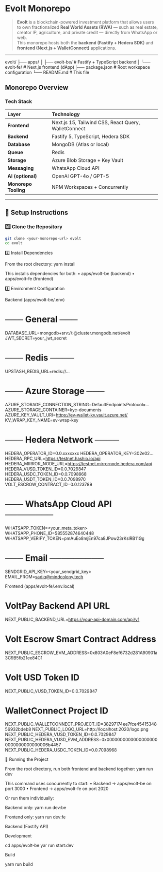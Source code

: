 # Evolt Monorepo

> **Evolt** is a blockchain-powered investment platform that allows users to own fractionalized **Real World Assets (RWA)** — such as real estate, creator IP, agriculture, and private credit — directly from WhatsApp or web.  
> This monorepo hosts both the **backend (Fastify + Hedera SDK)** and **frontend (Next.js + WalletConnect)** applications.

---

evolt/
├── apps/
│ ├── evolt-be/ # Fastify + TypeScript backend
│ └── evolt-fe/ # Next.js frontend (dApp)
├── package.json # Root workspace configuration
└── README.md # This file

## Monorepo Overview

### Tech Stack

| Layer                | Technology                                           |
| :------------------- | :--------------------------------------------------- |
| **Frontend**         | Next.js 15, Tailwind CSS, React Query, WalletConnect |
| **Backend**          | Fastify 5, TypeScript, Hedera SDK                    |
| **Database**         | MongoDB (Atlas or local)                             |
| **Queue**            | Redis                                       |
| **Storage**          | Azure Blob Storage + Key Vault                       |
| **Messaging**        | WhatsApp Cloud API                                   |
| **AI (optional)**    | OpenAI GPT-4o / GPT-5                                |
| **Monorepo Tooling** | NPM Workspaces + Concurrently                        |

---

## 🧠 Setup Instructions

### 1️⃣ Clone the Repository

```bash
git clone <your-monorepo-url> evolt
cd evolt
```

2️⃣ Install Dependencies

From the root directory:
yarn install

This installs dependencies for both:
• apps/evolt-be (backend)
• apps/evolt-fe (frontend)

3️⃣ Environment Configuration

Backend (apps/evolt-be/.env)

# ─── General ───

DATABASE_URL=mongodb+srv://<user>:<password>@cluster.mongodb.net/evolt
JWT_SECRET=your_jwt_secret

# ─── Redis ────

UPSTASH_REDIS_URL=redis://...

# ─── Azure Storage ───

AZURE_STORAGE_CONNECTION_STRING=DefaultEndpointsProtocol=...
AZURE_STORAGE_CONTAINER=kyc-documents
AZURE_KEY_VAULT_URI=https://ev-wallet-kv.vault.azure.net/
KV_WRAP_KEY_NAME=ev-wrap-key

# ─── Hedera Network ────

HEDERA_OPERATOR_ID=0.0.xxxxxxx
HEDERA_OPERATOR_KEY=302e02...
HEDERA_RPC_URL=https://testnet.hashio.io/api
HEDERA_MIRROR_NODE_URL=https://testnet.mirrornode.hedera.com/api
HEDERA_VUSD_TOKEN_ID=0.0.7029847
HEDERA_USDC_TOKEN_ID=0.0.7098968
HEDERA_USDT_TOKEN_ID=0.0.7098970
VOLT_ESCROW_CONTRACT_ID=0.0.123789

# ─── WhatsApp Cloud API ────────

WHATSAPP_TOKEN=<your_meta_token>
WHATSAPP_PHONE_ID=585552874640448
WHATSAPP_VERIFY_TOKEN=pmAuEo8mjEn97ca8JPow23rKslRB11Gg

# ─── Email ─────────

SENDGRID_API_KEY=<your_sendgrid_key>
EMAIL_FROM=sadiq@mindcolony.tech

Frontend (apps/evolt-fe/.env.local)

# VoltPay Backend API URL

NEXT_PUBLIC_BACKEND_URL=https://your-api-domain.com/api/v1

# Volt Escrow Smart Contract Address

NEXT_PUBLIC_ESCROW_EVM_ADDRESS=0x803A0eF8ef6732d281A90901a3C9B5fb21ee84C1

# Volt USD Token ID

NEXT_PUBLIC_VUSD_TOKEN_ID=0.0.7029847

# WalletConnect Project ID

NEXT_PUBLIC_WALLETCONNECT_PROJECT_ID=38297174ee7fce4541534856932bdeb8
NEXT_PUBLIC_LOGO_URL=http://localhost:2020/logo.png
NEXT_PUBLIC_HEDERA_VUSD_TOKEN_ID=0.0.7029847
NEXT_PUBLIC_HEDERA_VUSD_EVM_ADDRESS=0x00000000000000000000000000000000006b4457
NEXT_PUBLIC_HEDERA_USDC_TOKEN_ID=0.0.7098968

🚀 Running the Project

From the root directory, run both frontend and backend together:
yarn run dev

This command uses concurrently to start:
• Backend → apps/evolt-be on port 3000
• Frontend → apps/evolt-fe on port 2020

Or run them individually:

Backend only:
yarn run dev:be

Frontend only:
yarn run dev:fe

Backend (Fastify API)

Development

cd apps/evolt-be
yar run start:dev

Build

yarn run build
